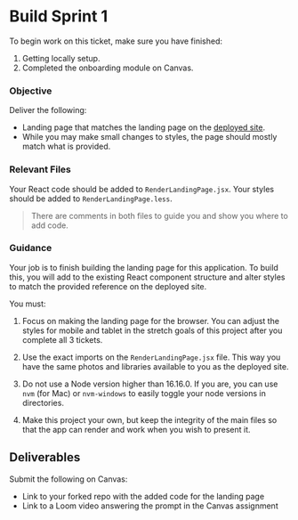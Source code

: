 # Build Sprint 1

To begin work on this ticket, make sure you have finished: 
1. Getting locally setup. 
2. Completed the onboarding module on Canvas. 

### Objective

Deliver the following: 

- Landing page that matches the landing page on the [deployed site](https://asylum-rg-fe.vercel.app/). 
- While you may make small changes to styles, the page should mostly match what is provided. 

### Relevant Files

Your React code should be added to `RenderLandingPage.jsx`. 
Your styles should be added to `RenderLandingPage.less`.

> There are comments in both files to guide you and show you where to add code. 

### Guidance

Your job is to finish building the landing page for this application. To build this, you will add to the existing React component structure and alter styles to match the provided reference on the deployed site. 

You must: 

1. Focus on making the landing page for the browser. You can adjust the styles for mobile and tablet in the stretch goals of this project after you complete all 3 tickets.

2. Use the exact imports on the `RenderLandingPage.jsx` file. This way you have the same photos and libraries available to you as the deployed site. 

3. Do not use a Node version higher than 16.16.0. If you are, you can use `nvm` (for Mac) or `nvm-windows` to easily toggle your node versions in directories. 

4. Make this project your own, but keep the integrity of the main files so that the app can render and work when you wish to present it. 

## Deliverables 

Submit the following on Canvas: 

- Link to your forked repo with the added code for the landing page
- Link to a Loom video answering the prompt in the Canvas assignment


